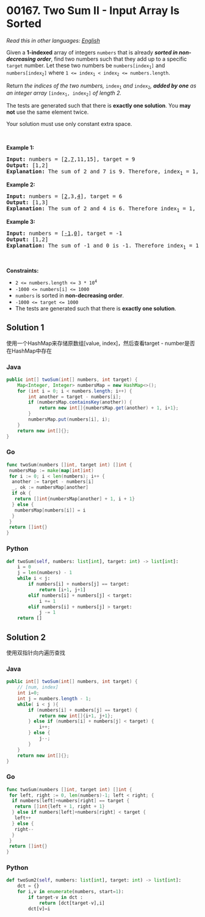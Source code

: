 # 00167. Two Sum II - Input Array Is Sorted

  _Read this in other languages:_
    [_English_](README.md)

<p>Given a <strong>1-indexed</strong> array of integers <code>numbers</code> that is already <strong><em>sorted in non-decreasing order</em></strong>, find two numbers such that they add up to a specific <code>target</code> number. Let these two numbers be <code>numbers[index<sub>1</sub>]</code> and <code>numbers[index<sub>2</sub>]</code> where <code>1 &lt;= index<sub>1</sub> &lt; index<sub>2</sub> &lt;= numbers.length</code>.</p>

<p>Return<em> the indices of the two numbers, </em><code>index<sub>1</sub></code><em> and </em><code>index<sub>2</sub></code><em>, <strong>added by one</strong> as an integer array </em><code>[index<sub>1</sub>, index<sub>2</sub>]</code><em> of length 2.</em></p>

<p>The tests are generated such that there is <strong>exactly one solution</strong>. You <strong>may not</strong> use the same element twice.</p>

<p>Your solution must use only constant extra space.</p>

<p>&nbsp;</p>
<p><strong>Example 1:</strong></p>

<pre>
<strong>Input:</strong> numbers = [<u>2</u>,<u>7</u>,11,15], target = 9
<strong>Output:</strong> [1,2]
<strong>Explanation:</strong> The sum of 2 and 7 is 9. Therefore, index<sub>1</sub> = 1, index<sub>2</sub> = 2. We return [1, 2].
</pre>

<p><strong>Example 2:</strong></p>

<pre>
<strong>Input:</strong> numbers = [<u>2</u>,3,<u>4</u>], target = 6
<strong>Output:</strong> [1,3]
<strong>Explanation:</strong> The sum of 2 and 4 is 6. Therefore index<sub>1</sub> = 1, index<sub>2</sub> = 3. We return [1, 3].
</pre>

<p><strong>Example 3:</strong></p>

<pre>
<strong>Input:</strong> numbers = [<u>-1</u>,<u>0</u>], target = -1
<strong>Output:</strong> [1,2]
<strong>Explanation:</strong> The sum of -1 and 0 is -1. Therefore index<sub>1</sub> = 1, index<sub>2</sub> = 2. We return [1, 2].
</pre>

<p>&nbsp;</p>
<p><strong>Constraints:</strong></p>

<ul>
	<li><code>2 &lt;= numbers.length &lt;= 3 * 10<sup>4</sup></code></li>
	<li><code>-1000 &lt;= numbers[i] &lt;= 1000</code></li>
	<li><code>numbers</code> is sorted in <strong>non-decreasing order</strong>.</li>
	<li><code>-1000 &lt;= target &lt;= 1000</code></li>
	<li>The tests are generated such that there is <strong>exactly one solution</strong>.</li>
</ul>


## Solution 1

使用一个HashMap来存储原数组[value, index]，然后查看target - number是否在HashMap中存在

### Java

```java
public int[] twoSum(int[] numbers, int target) {
    Map<Integer, Integer> numbersMap = new HashMap<>();
    for (int i = 0; i < numbers.length; i++) {
        int another = target - numbers[i];
        if (numbersMap.containsKey(another)) {
            return new int[]{numbersMap.get(another) + 1, i+1};
        }
        numbersMap.put(numbers[i], i);
    }
    return new int[]{};
}
```

### Go

```go
func twoSum(numbers []int, target int) []int {
 numbersMap := make(map[int]int)
 for i := 0; i < len(numbers); i++ {
  another := target - numbers[i]
  _, ok := numbersMap[another]
  if ok {
   return []int{numbersMap[another] + 1, i + 1}
  } else {
   numbersMap[numbers[i]] = i
  }
 }
 return []int{}
}
```

### Python

```python
def twoSum(self, numbers: list[int], target: int) -> list[int]:
    i = 0
    j = len(numbers) - 1
    while i < j:
        if numbers[i] + numbers[j] == target:
            return [i+1, j+1]
        elif numbers[i] + numbers[j] < target:
            i += 1
        elif numbers[i] + numbers[j] > target:
            j -= 1
    return []
```

## Solution 2

使用双指针向内遍历查找

### Java

```java
public int[] twoSum(int[] numbers, int target) {
    // [num, index]
    int i=0;
    int j = numbers.length - 1;
    while( i < j ){
        if (numbers[i] + numbers[j] == target) {
            return new int[]{i+1, j+1};
        } else if (numbers[i] + numbers[j] < target) {
            i++;
        } else {
            j--;
        }
    }
    return new int[]{};
}
```

### Go

```go
func twoSum(numbers []int, target int) []int {
 for left, right := 0, len(numbers)-1; left < right; {
  if numbers[left]+numbers[right] == target {
   return []int{left + 1, right + 1}
  } else if numbers[left]+numbers[right] < target {
   left++
  } else {
   right--
  }
 }
 return []int{}
}

```

### Python

```python
def twoSum2(self, numbers: list[int], target: int) -> list[int]:
    dct = {}
    for i,v in enumerate(numbers, start=1):
        if target-v in dct :
            return [dct[target-v],i]
        dct[v]=i
```
